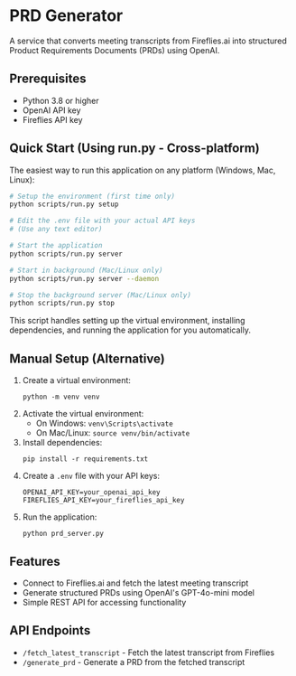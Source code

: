 # PRD Generator

A service that converts meeting transcripts from Fireflies.ai into structured Product Requirements Documents (PRDs) using OpenAI.

## Prerequisites

- Python 3.8 or higher
- OpenAI API key
- Fireflies API key

## Quick Start (Using run.py - Cross-platform)

The easiest way to run this application on any platform (Windows, Mac, Linux):

```bash
# Setup the environment (first time only)
python scripts/run.py setup

# Edit the .env file with your actual API keys
# (Use any text editor)

# Start the application
python scripts/run.py server

# Start in background (Mac/Linux only)
python scripts/run.py server --daemon

# Stop the background server (Mac/Linux only)
python scripts/run.py stop
```

This script handles setting up the virtual environment, installing dependencies, and running the application for you automatically.

## Manual Setup (Alternative)

1. Create a virtual environment:
   ```
   python -m venv venv
   ```
2. Activate the virtual environment:
   - On Windows: `venv\Scripts\activate`
   - On Mac/Linux: `source venv/bin/activate`
3. Install dependencies:
   ```
   pip install -r requirements.txt
   ```
4. Create a `.env` file with your API keys:
   ```
   OPENAI_API_KEY=your_openai_api_key
   FIREFLIES_API_KEY=your_fireflies_api_key
   ```
5. Run the application:
   ```
   python prd_server.py
   ```

## Features

- Connect to Fireflies.ai and fetch the latest meeting transcript
- Generate structured PRDs using OpenAI's GPT-4o-mini model
- Simple REST API for accessing functionality

## API Endpoints

- `/fetch_latest_transcript` - Fetch the latest transcript from Fireflies
- `/generate_prd` - Generate a PRD from the fetched transcript